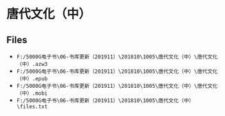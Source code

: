 # 唐代文化（中）

## Files

- `F:/5000G电子书\06-书库更新（201911）\201810\1005\唐代文化（中）\唐代文化（中）.azw3`
- `F:/5000G电子书\06-书库更新（201911）\201810\1005\唐代文化（中）\唐代文化（中）.epub`
- `F:/5000G电子书\06-书库更新（201911）\201810\1005\唐代文化（中）\唐代文化（中）.mobi`
- `F:/5000G电子书\06-书库更新（201911）\201810\1005\唐代文化（中）\files.txt`
